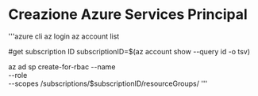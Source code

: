 # Creazione Azure Services Principal
'''azure cli
az login
az account list

#get subscription ID
subscriptionID=$(az account show --query id -o tsv)

az ad sp create-for-rbac --name <name> \
                         --role <role> \
                         --scopes /subscriptions/$subscriptionID/resourceGroups/<rgname>
'''